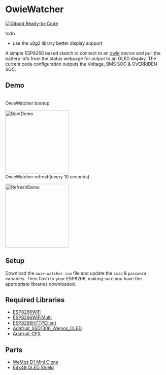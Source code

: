 # OwieWatcher
[![Gitpod Ready-to-Code](https://img.shields.io/badge/Gitpod-Ready--to--Code-blue?logo=gitpod)](https://gitpod.io/#https://github.com/tonyt321/OWIE-OLED)

todo
- use the u8g2 library better display support

A simple ESP8266 based sketch to connect to an [owie](https://github.com/tonyt321/OWIE-OLED) device and pull the battery info from the status webpage for output to an OLED display. The current code configuration outputs the Voltage, BMS SOC & OVERRIDEN SOC.

## Demo
<br>OwieWatcher bootup</p>
<p><img src="https://github.com/TurdSnack/owiewatcher/blob/main/Boot.gif" alt="BootDemo" width="200px">
<br>OwieWatcher refresh(every 10 seconds)</p>
<p><img src="https://github.com/TurdSnack/owiewatcher/blob/main/Refresh.gif" alt="RefreshDemo" width="200px">


## Setup
Download the `owie-watcher.ino` file and update the `ssid` & `password` variables. Then flash to your ESP8266, making sure you have the appropriate libraries downloaded.

## Required Libraries
* [ESP8266WiFi](https://github.com/esp8266/Arduino)
* [ESP8266WiFiMulti](https://github.com/esp8266/Arduino)
* [ESP8266HTTPClient](https://github.com/esp8266/Arduino)
* [Adafruit_SSD1306_Wemos_OLED](https://github.com/stblassitude/Adafruit_SSD1306_Wemos_OLED.git)
* [Adafruit-GFX](https://github.com/adafruit/Adafruit-GFX-Library)

## Parts
- [WeMos D1 Mini Clone](https://www.amazon.com/dp/B081PX9YFV/)
- [64x48 OLED Shield](https://www.amazon.com/gp/product/B01MZYYHHD/)
